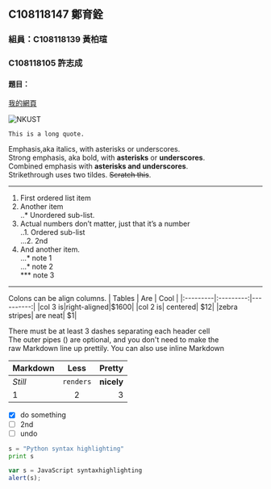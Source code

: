<p style="display:none;">
# 2021_927

## C108118147 鄭育銓

### 組員：C108118139 黃柏瑄
###      C108118105 許志成

#### 題目：

[我的網頁]()

![NKUST](https://www.nkust.edu.tw/var/file/0/1000/img/513/182513897.png "高科大")

```
This is a long quote.
```
Emphasis,aka italics, with asterisks or underscores.</br>
Strong emphasis, aka bold, with **asterisks** or **underscores**.</br>
Combined emphasis with **asterisks and underscores**.</br>
Strikethrough uses two tildes. ~~Scratch this~~.

---

1. First ordered list item</br>
2. Another item</br>
    ..* Unordered sub-list.</br>
3. Actual numbers don’t matter, just that it’s a number</br>
    ..1. Ordered sub-list</br>
    …2. 2nd</br>
4. And another item. </br>
    ...* note 1</br>
    …* note 2</br>
    *** note 3
---

Colons can be align columns.
| Tables | Are | Cool |
|:---------|:---------:|----------:|
|col 3 is|right-aligned|$1600|
|col 2 is| centered| $12|
|zebra stripes| are neat| $1|

There must be at least 3 dashes separating each header cell <br>
The outer pipes () are optional, and you don't need to make the <br>
raw Markdown line up prettily. You can also use inline Markdown <br>

| Markdown | Less | Pretty |
|:---------|:---------:|----------:|
| *Still*| `renders`| **nicely**|
|1|2|3|



- [X] do something
- [ ] 2nd
- [ ] undo

```python
s = "Python syntax highlighting"
print s
```
```js
var s = JavaScript syntaxhighlighting
alert(s);
```
</p>

